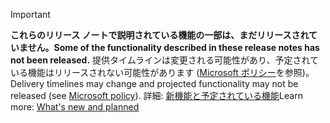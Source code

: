 > [!Important]
> <span data-ttu-id="e1660-101">**これらのリリース ノートで説明されている機能の一部は、まだリリースされていません。**</span><span class="sxs-lookup"><span data-stu-id="e1660-101">**Some of the functionality described in these release notes has not been released.**</span></span> <span data-ttu-id="e1660-102">提供タイムラインは変更される可能性があり、予定されている機能はリリースされない可能性があります ([Microsoft ポリシー](https://go.microsoft.com/fwlink/p/?linkid=2007332)を参照)。</span><span class="sxs-lookup"><span data-stu-id="e1660-102">Delivery timelines may change and projected functionality may not be released (see [Microsoft policy](https://go.microsoft.com/fwlink/p/?linkid=2007332)).</span></span> <span data-ttu-id="e1660-103">詳細: [新機能と予定されている機能](/dynamics365-release-plan/2019wave2/artificial-intelligence/dynamics365-sales-insights/planned-features)</span><span class="sxs-lookup"><span data-stu-id="e1660-103">Learn more: [What's new and planned](/dynamics365-release-plan/2019wave2/artificial-intelligence/dynamics365-sales-insights/planned-features)</span></span>
